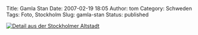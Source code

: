 Title: Gamla Stan
Date: 2007-02-19 18:05
Author: tom
Category: Schweden
Tags: Foto, Stockholm
Slug: gamla-stan
Status: published

[![Detail aus der Stockholmer
Altstadt](/pic/gamlastan_s.jpg "Detail aus der Stockholmer Altstadt")](/pic/gamlastan_l.jpg)

